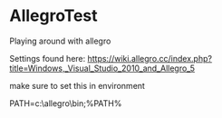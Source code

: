 # AllegroTest
Playing around with allegro

Settings found here:
https://wiki.allegro.cc/index.php?title=Windows,_Visual_Studio_2010_and_Allegro_5


make sure to set this in environment

 PATH=c:\allegro\bin;%PATH%